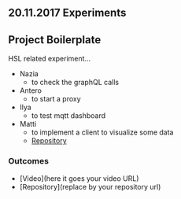 ## 20.11.2017 Experiments

## Project Boilerplate

HSL related experiment...

* Nazia
  * to check the graphQL calls
* Antero
  * to start a proxy 
* Ilya
  * to test mqtt dashboard 
* Matti
  * to implement a client to visualize some data
  * [Repository](https://github.com/apinf/experimentation-mondays/issues/29)

### Outcomes

- [Video](here it goes your video URL)
- [Repository](replace by your repository url)

